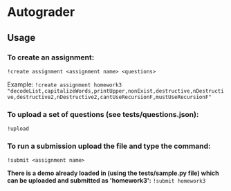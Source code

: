 # Autograder

## Usage

### To create an assignment:

`!create assignment <assignment name> <questions>`

Example: `!create assignment homework3 "decodeList,capitalizeWords,printUpper,nonExist,destructive,nDestructive,destructive2,nDestructive2,cantUseRecursionF,mustUseRecursionF"`

### To upload a set of questions (see tests/questions.json):

`!upload`

### To run a submission upload the file and type the command:

`!submit <assignment name>`

**There is a demo already loaded in (using the tests/sample.py file) which can be uploaded and submitted as 'homework3':** `!submit homework3`
